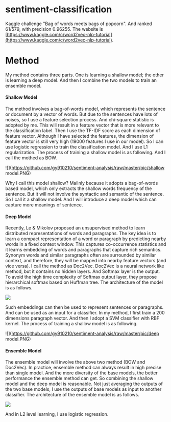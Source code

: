 # sentiment-classification
Kaggle challenge "Bag of words meets bags of popcorn". And ranked 61/579, with precision 0.96255.
The website is [https://www.kaggle.com/c/word2vec-nlp-tutorial](https://www.kaggle.com/c/word2vec-nlp-tutorial).

# Method
My method contains three parts. One is learning a shallow model; the other is learning a deep model. And then I combine the two models to train an ensemble model. 

#### Shallow Model
The method involves a bag-of-words model, which represents the sentence or document by a vector of words. But due to the sentences have lots of noises, so I use a feature selection process. And chi-square statistic is adopted by me. This will result in a feature vector that is more relevant to the classification label. Then I use the TF-IDF score as each dimension of feature vector. Although I have selected the features, the dimension of feature vector is still very high (19000 features I use in our model). So I can use logistic regression to train the classification model. And I use L1 regularization. The process of training a shallow model is as following. And I call the mothed as BOW.

![](https://github.com/gy910210/sentiment-analysis/raw/master/pic/shallow model.PNG)

Why I call this model shallow? MaiInly because it adopts a bag-of-words based model, which only extracts the shallow words frequency of the sentence. But it will not involve the syntactic and semantic of the sentence. So I call it a shallow model. And I will introduce a deep model which can capture more meanings of sentence.

#### Deep Model
Recently, Le & Mikolov proposed an unsupervised method to learn distributed representations of words and paragraphs. The key idea is to learn a compact representation of a word or paragraph by predicting nearby words in a fixed context window. This captures co-occurrence statistics and it learns embedding of words and paragraphs that capture rich semantics. Synonym words and similar paragraphs often are surrounded by similar context, and therefore, they will be mapped into nearby feature vectors (and vice versa). I call the method as Doc2Vec. Doc2Vec is a neural network like method, but it contains no hidden layers. And Softmax layer is the output. To avoid the high time complexity of Softmax output layer, they propose hierarchical softmax based on Huffman tree. The architecture of the model is as follows.

![](https://github.com/gy910210/sentiment-analysis/raw/master/pic/doc2vec.PNG)

Such embeddings can then be used to represent sentences or paragraphs. And can be used as an input for a classifier. In my method, I first train a 200 dimensions paragraph vector. And then I adopt a SVM classifier with RBF kernel.
The process of training a shallow model is as following.

![](https://github.com/gy910210/sentiment-analysis/raw/master/pic/deep model.PNG)

#### Ensemble Model
The ensemble model will involve the above two method (BOW and Doc2Vec). In practice, ensemble method can always result in high precise than single model. And the more diversity of the base models, the better performance the ensemble method can get. So combining the shallow model and the deep model is reasonable. Not just averaging the outputs of the two base models, I use the outputs of base models as input to another classifier. The architecture of the ensemble model is as follows.

![](https://github.com/gy910210/sentiment-analysis/raw/master/pic/ensemble.PNG)

And in L2 level learning, I use logistic regression.

